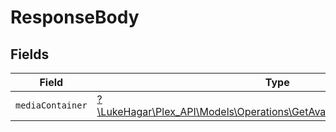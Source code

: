 # ResponseBody


## Fields

| Field                                                                                                                                    | Type                                                                                                                                     | Required                                                                                                                                 | Description                                                                                                                              |
| ---------------------------------------------------------------------------------------------------------------------------------------- | ---------------------------------------------------------------------------------------------------------------------------------------- | ---------------------------------------------------------------------------------------------------------------------------------------- | ---------------------------------------------------------------------------------------------------------------------------------------- |
| `mediaContainer`                                                                                                                         | [?\LukeHagar\Plex_API\Models\Operations\GetAvailableClientsMediaContainer](../../Models/Operations/GetAvailableClientsMediaContainer.md) | :heavy_minus_sign:                                                                                                                       | N/A                                                                                                                                      |